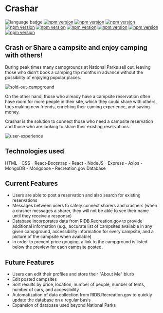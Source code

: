 # Crashar

![language badge](https://img.shields.io/github/languages/top/inorrmann/crashar)
[![npm version](https://badge.fury.io/js/react.svg)](https://badge.fury.io/js/react)
[![npm version](https://badge.fury.io/js/react-bootstrap.svg)](https://badge.fury.io/js/react-bootstrap)
[![npm version](https://badge.fury.io/js/react-router-dom.svg)](https://badge.fury.io/js/react-router-dom)
[![npm version](https://badge.fury.io/js/use-react-router.svg)](https://badge.fury.io/js/use-react-router)
[![npm version](https://badge.fury.io/js/bootstrap.svg)](https://badge.fury.io/js/bootstrap)
[![npm version](https://badge.fury.io/js/axios.svg)](https://badge.fury.io/js/axios)
[![npm version](https://badge.fury.io/js/express.svg)](https://badge.fury.io/js/express)
[![npm version](https://badge.fury.io/js/express.svg)](https://badge.fury.io/js/express)
[![npm version](https://badge.fury.io/js/mongoose.svg)](https://badge.fury.io/js/mongoose)



## Crash or Share a campsite and enjoy camping with others!

During peak times many campgrounds at National Parks sell out, leaving those who didn't book a camping trip months in advance without the possibility of enjoying popular places. 

![sold-out-campground](./ReadMe/campground-full.jpg)

On the other hand, those who already have a campsite reservation often have room for more people in their site, which they could share with others, thus making new friends, enriching their caming experience, and saving money.

Crashar is the solution to connect those who need a campsite reservation and those who are looking to share their existing reservations.

![user-experience](./ReadMe/mobile.gif)

## Technologies used

HTML - CSS - React-Bootstrap - React - NodeJS - Express - Axios - MongoDB - Mongoose - Recreation.gov Database

## Current Features
- Users are able to post a reservation and also search for existing reservations
- Messages between users to safely connect sharers and crashers (when a crasher messages a sharer, they will not be able to see their name until they receive a response)
- Database incorporates data from RIDB.Recreation.gov to provide additional information (e.g., accurate list of campsites available in any given campground, accessibility information for every campsite, and a picture of the campsite when available)
- In order to prevent price gouging, a link to the campground is listed below the preview for each campsite posted.

## Future Features
- Users can edit their profiles and store their "About Me" blurb
- Edit posted campsites
- Sort results by price, location, number of people, number of tents, number of cars, and accessibility
- Automatization of data collection from RIDB.Recreation.gov to quickly update the database on a regular basis
- Expansion of database used beyond National Parks
